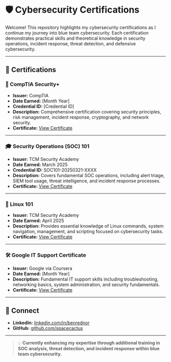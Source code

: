 
# 🛡️ Cybersecurity Certifications

Welcome! This repository highlights my cybersecurity certifications as I continue my journey into blue team cybersecurity. Each certification demonstrates practical skills and theoretical knowledge in security operations, incident response, threat detection, and defensive cybersecurity.

---

## 📜 Certifications

### 🏅 CompTIA Security+
- **Issuer:** CompTIA
- **Date Earned:** [Month Year]
- **Credential ID:** [Credential ID]
- **Description:** Comprehensive certification covering security principles, risk management, incident response, cryptography, and network security.
- **Certificate:** [View Certificate](https://www.credly.com/earner/earned/badge/0ef3815a-873a-4073-97ef-df852f1aef5f)

---

### 🎓 Security Operations (SOC) 101
- **Issuer:** TCM Security Academy
- **Date Earned:** March 2025
- **Credential ID:** SOC101-20250321-XXXX
- **Description:** Covers fundamental SOC operations, including alert triage, SIEM tool usage, threat intelligence, and incident response processes.
- **Certificate:** [View Certificate](certificate-of-completion-for-security-operations-soc-101-2.pdf)

---

### 🐧 Linux 101
- **Issuer:** TCM Security Academy
- **Date Earned:** April 2025
- **Description:** Provides essential knowledge of Linux commands, system navigation, management, and scripting focused on cybersecurity tasks.
- **Certificate:** [View Certificate](certificate-of-completion-for-linux-101-1.pdf)

---

### 🛠️ Google IT Support Certificate
- **Issuer:** Google via Coursera
- **Date Earned:** [Month Year]
- **Description:** Fundamental IT support skills including troubleshooting, networking basics, system administration, and security fundamentals.
- **Certificate:** [View Certificate](https://www.credly.com/earner/earned/badge/2c118028-fc47-413d-84de-5dda63b1515b)

---

## 🔗 Connect

- **LinkedIn:** [linkedin.com/in/benrednor](https://www.linkedin.com/in/benrednor/)
- **GitHub:** [github.com/spacecactus](https://github.com/A-Space-Cactus)

---

> 💡 **Currently enhancing my expertise through additional training in SOC analysis, threat detection, and incident response within blue team cybersecurity.**
